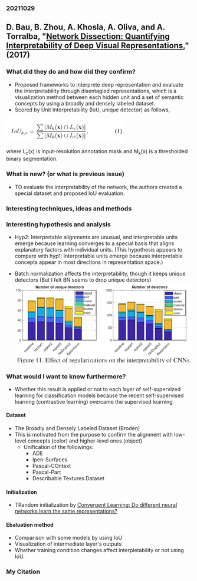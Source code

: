 ### 20211029

## D. Bau, B. Zhou, A. Khosla, A. Oliva, and A. Torralba, "[Network Dissection: Quantifying Interpretability of Deep Visual Representations](https://arxiv.org/abs/1704.05796v1)," (2017)

### What did they do and how did they confirm?<br>
 - Proposed frameworks to interprete deep representation and evaluate the interpretability through disentagled representations, which is a visualization method between each hidden unit and a set of semantic concepts by using a broadly and densely labeled dataset.
 - Scored by Unit Interpretability (IoU, unique detector) as follows,

![Example](https://github.com/yours-schnee/LiteratureReview/blob/imgs/imgs/IoU.png?raw=true)

   where L<sub>c</sub>(x) is input-resolution annotation mask and M<sub>k</sub>(x) is a thresholded binary segmentation.

### What is new? (or what is previous issue)<br>
 - TO evaluate the interpretability of the network, the authors created a special dataset and proposed IoU evaluation.

### Interesting techniques, ideas and methods<br>
     

### Interesting hypothesis and analysis<br>
 - Hyp2: Interpretable alignments are unusual, and interpretable units emerge because learning converges to a special basis that aligns explanatory factors with individual units.
  (This hypothesis appears to compare with hyp1: Interpretable units emerge because interpretable concepts appear in most directions in representation space.)
 
 - Batch normalization affects the interpretability, though it keeps unique detectors (But I felt BN seems to drop unique detectors)
  ![Example](https://github.com/yours-schnee/LiteratureReview/blob/imgs/imgs/EffectofRegularization.png?raw=true)


### What would I want to know furthermore?<br>
 - Whether this result is applied or not to each layer of self-supervized learning for classification models because the recent self-supervised learning (contrastive learning) overcame the supervised learning.

#### Dataset<br>
  - The Broadly and Densely Labeled Dataset (Broden)
  - This is motivated from the purpose to confirm the alignment with low-level concepts (color) and higher-level ones (object)
    - Unification of the followings:
      - ADE
      - Ipen-Surfaces
      - Pascal-COntext
      - Pascal-Part
      - Describable Textures Dataset
 
#### Initialization<br>
  - TRandom initialization by [Convergent Learning: Do different neural networks learn the same representations?](https://arxiv.org/abs/1511.07543v3#)

#### Ebaluation method<br>
 - Comparison with some models by using IoU
 - Visualization of intermediate layer's outputs
 - Whether training condition changes affect interpletability or not using IoU.

### My Citation<br>
